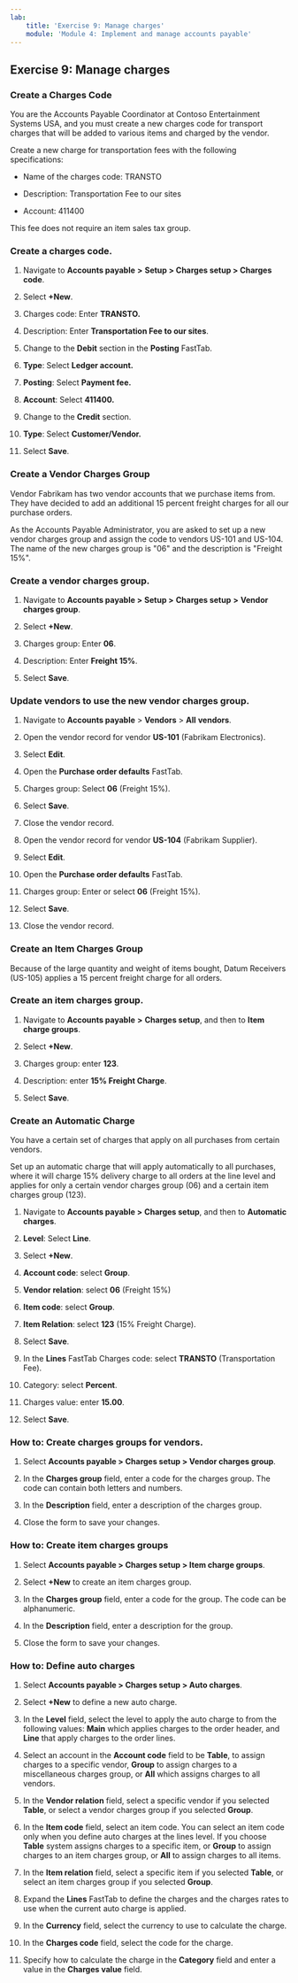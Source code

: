 ```yaml
---
lab:
    title: 'Exercise 9: Manage charges'
    module: 'Module 4: Implement and manage accounts payable'
---
```


## Exercise 9: Manage charges

### Create a Charges Code

You are the Accounts Payable Coordinator at Contoso Entertainment Systems USA, and you must create a new charges code for transport charges that will be added to various items and charged by the vendor.

Create a new charge for transportation fees with the following specifications:

- Name of the charges code: TRANSTO

- Description: Transportation Fee to our sites

- Account: 411400

This fee does not require an item sales tax group.

### Create a charges code.

1. Navigate to **Accounts payable** **&gt;** **Setup &gt; Charges setup &gt; Charges code**.

2. Select **+New**.

3. Charges code: Enter **TRANSTO.**

4. Description: Enter **Transportation Fee to our sites**.

5. Change to the **Debit** section in the **Posting** FastTab.

6. **Type**: Select **Ledger account.**

7. **Posting**: Select **Payment fee.**

8. **Account**: Select **411400.**

9. Change to the **Credit** section.

10. **Type**: Select **Customer/Vendor.**

11. Select **Save**.

### Create a Vendor Charges Group

Vendor Fabrikam has two vendor accounts that we purchase items from. They have decided to add an additional 15 percent freight charges for all our purchase orders.

As the Accounts Payable Administrator, you are asked to set up a new vendor charges group and assign the code to vendors US-101 and US-104. The name of the new charges group is "06" and the description is "Freight 15%".

### Create a vendor charges group.

1. Navigate to **Accounts payable &gt;** **Setup &gt;** **Charges setup** **&gt;** **Vendor charges group**.

2. Select **+New**.

3. Charges group: Enter **06**. 

4. Description: Enter **Freight 15%**. 

5. Select **Save**.

 

### Update vendors to use the new vendor charges group.

1. Navigate to **Accounts payable** > **Vendors** > **All** **vendors**.

2. Open the vendor record for vendor **US-101** (Fabrikam Electronics).

3. Select **Edit**.

4. Open the **Purchase order defaults** FastTab.

5. Charges group: Select **06** (Freight 15%).

6. Select **Save**.

7. Close the vendor record.

8. Open the vendor record for vendor **US-104** (Fabrikam Supplier).

9. Select **Edit**.

10. Open the **Purchase order defaults** FastTab.

11. Charges group: Enter or select **06** (Freight 15%).

12. Select **Save**.

13. Close the vendor record.

 

### Create an Item Charges Group

Because of the large quantity and weight of items bought, Datum Receivers (US-105) applies a 15 percent freight charge for all orders.

### Create an item charges group.

1. Navigate to **Accounts payable** **&gt;** **Charges setup**, and then to **Item charge groups**.

2. Select **+New**.

3. Charges group: enter **123**.

4. Description: enter **15% Freight Charge**.

5. Select **Save**.

### Create an Automatic Charge

You have a certain set of charges that apply on all purchases from certain vendors.

Set up an automatic charge that will apply automatically to all purchases, where it will charge 15% delivery charge to all orders at the line level and applies for only a certain vendor charges group (06) and a certain item charges group (123).

1. Navigate to **Accounts payable &gt;** **Charges setup**, and then to **Automatic charges**.

2. **Level**: Select **Line**.

3. Select **+New**.

4. **Account code**: select **Group**.

5. **Vendor relation**: select **06** (Freight 15%)

6. **Item code**: select **Group**.

7. **Item Relation**: select **123** (15% Freight Charge).

8. Select **Save**.

9. In the **Lines** FastTab Charges code: select **TRANSTO** (Transportation Fee).

10. Category: select **Percent**.

11. Charges value: enter **15.00**.

12. Select **Save**.

 

 

### How to: Create charges groups for vendors.



1. Select **Accounts payable &gt; Charges setup &gt; Vendor charges group**.

2. In the **Charges group** field, enter a code for the charges group. The code can contain both letters and numbers.

3. In the **Description** field, enter a description of the charges group.

4. Close the form to save your changes.


 

### How to: Create item charges groups



1. Select **Accounts payable &gt; Charges setup &gt; Item charge groups**.

2. Select **+New** to create an item charges group.

3. In the **Charges group** field, enter a code for the group. The code can be alphanumeric.

4. In the **Description** field, enter a description for the group.

5. Close the form to save your changes.


### How to: Define auto charges



1. Select **Accounts payable &gt; Charges setup &gt; Auto charges**.

2. Select **+New** to define a new auto charge.

3. In the **Level** field, select the level to apply the auto charge to from the following values: **Main** which applies charges to the order header, and **Line** that apply charges to the order lines.

4. Select an account in the **Account code** field to be **Table**, to assign charges to a specific vendor, **Group** to assign charges to a miscellaneous charges group, or **All** which assigns charges to all vendors.

5. In the **Vendor relation** field, select a specific vendor if you selected **Table**, or select a vendor charges group if you selected **Group**.

6. In the **Item code** field, select an item code. You can select an item code only when you define auto charges at the lines level. If you choose **Table** system assigns charges to a specific item, or **Group** to assign charges to an item charges group, or **All** to assign charges to all items.

7. In the **Item relation** field, select a specific item if you selected **Table**, or select an item charges group if you selected **Group**.

8. Expand the **Lines** FastTab to define the charges and the charges rates to use when the current auto charge is applied.

9. In the **Currency** field, select the currency to use to calculate the charge.

10. In the **Charges code** field, select the code for the charge.

11. Specify how to calculate the charge in the **Category** field and enter a value in the **Charges value** field.

